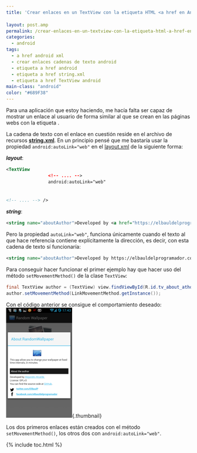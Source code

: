 ```yaml
---
title: 'Crear enlaces en un TextView con la etiqueta HTML <a href en Android'

layout: post.amp
permalink: /crear-enlaces-en-un-textview-con-la-etiqueta-html-a-href-en-android/
categories:
  - android
tags:
  - a href android xml
  - crear enlaces cadenas de texto android
  - etiqueta a href android
  - etiqueta a href string.xml
  - etiqueta a href TextView android
main-class: "android"
color: "#689F38"
---
```

Para una aplicación que estoy haciendo, me hacía falta ser capaz de mostrar un enlace al usuario de forma similar al que se crean en las páginas webs con la etiqueta *<a href=&#8221;&#8221;></a>*.

La cadena de texto con el enlace en cuestión reside en el archivo de recursos **[string.xml][1]**. En un principio pensé que me bastaría usar la propiedad `android:autoLink="web"` en el [layout.xml][2] de la siguiente forma:  

<!--ad-->


***layout***:

```xml
<TextView
                <!-- .... -->
                android:autoLink="web"


<!-- .... --> />

```

***string***:

```xml
<string name="aboutAuthor">Developed by <a href="https://elbauldelprogramador.com">Alejandro Alcalde.</a></string>

```

Pero la propiedad `autoLink="web"`, funciona únicamente cuando el texto al que hace referencia contiene explícitamente la dirección, es decir, con esta cadena de texto sí funcionaría:

```xml
<string name="aboutAuthor">Developed by https://elbauldelprogramador.com</string>

```

Para conseguir hacer funcionar el primer ejemplo hay que hacer uso del método `setMovementMethod()` de la clase `TextView`:

```java
final TextView author = (TextView) view.findViewById(R.id.tv_about_athor);
author.setMovementMethod(LinkMovementMethod.getInstance());

```

Con el código anterior se consigue el comportamiento deseado:  
[<img src="/assets/img/2013/05/setMovementMethod-example-180x300.png" alt="enlaces en un textview android"   />][3]{.thumbnail}

Los dos primeros enlaces están creados con el método `setMovementMethod()`, los otros dos con `android:autoLink="web"`.



 [1]: /programacion-android-recursos-strings/
 [2]: /programacion-android-recursos-layout/
 [3]: /assets/img/2013/05/setMovementMethod-example.png

{% include toc.html %}
